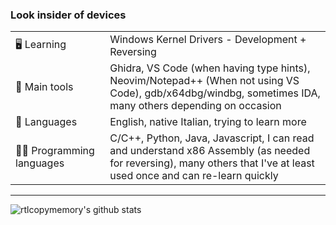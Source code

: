 ### Look insider of devices

<table>
  <tr>
    <td width= "30%">🖥️ Learning</td>
    <td width= "70%">Windows Kernel Drivers - Development + Reversing</td>
  </tr>
  <tr>
    <td width= "30%">🧰 Main tools</td>
    <td width= "70%">Ghidra, VS Code (when having type hints), Neovim/Notepad++ (When not using VS Code), gdb/x64dbg/windbg, sometimes IDA, many others depending on occasion</td>
  </tr>
  <tr>
    <td width= "30%">📣 Languages</td>
    <td width= "70%">English, native Italian, trying to learn more</td>
  </tr>
  <tr>
    <td width= "30%">👨‍💻 Programming languages</td>
    <td width= "70%">C/C++, Python, Java, Javascript, I can read and understand x86 Assembly (as needed for reversing), many others that I've at least used once and can re-learn quickly</td>
  </tr>
</table>

---

<img src="https://github-readme-stats.vercel.app/api?username=rtlcopymemory&hide=stars,prs,issues&count_private=true&show_icons=true&theme=radical" alt="rtlcopymemory's github stats">
